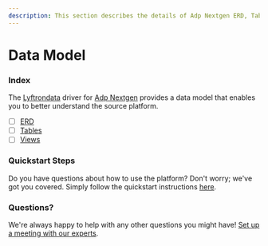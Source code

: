 ```yaml
---
description: This section describes the details of Adp Nextgen ERD, Tables, and Views.
---
```


# Data Model

### Index

The  [Lyftrondata](https://www.lyftrondata.com/) driver for [Adp Nextgen](None) provides a data model that enables you to better understand the source platform.

* [ ] [ERD](erd.md)
* [ ] [Tables](tables.md)
* [ ] [Views](views.md)

### Quickstart Steps

Do you have questions about how to use the platform? Don't worry; we've got you covered. Simply follow the quickstart instructions [here](../README.md).


### Questions? <a href="#questions" id="questions"></a>

We're always happy to help with any other questions you might have! [Set up a meeting with our experts](https://www.lyftrondata.com/book-a-meeting/).

